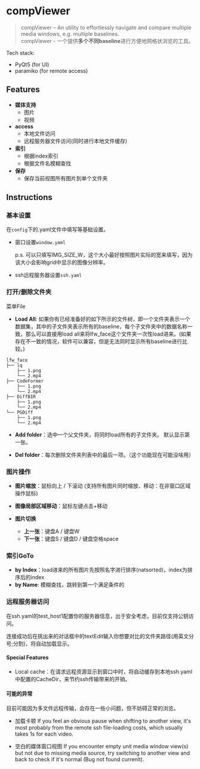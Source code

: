 # compViewer
> compViewer – An utility to effortlessly navigate and compare multiple media windows, e.g. multiple baselines. \
compViewer - 一个提供**多个不同baseline**进行方便地网格状浏览的工具。

Tech stack:
- PyQt5 (for UI)
- paramiko (for remote access)

## Features

- **媒体支持**
    - 图片
    - 视频
- **access**
    - 本地文件访问
    - 远程服务器文件访问(同时进行本地文件缓存)
- **索引**
    - 根据index索引
    - 根据文件名模糊查找
- **保存**
    - 保存当前视图所有图片到单个文件夹

## Instructions
### 基本设置

在`config`下的.yaml文件中填写等基础设置。

- 窗口设置`window.yaml`

    p.s. 可以只填写IMG_SIZE_W，这个大小最好按照图片实际的宽来填写，因为该大小会影响grid中显示的图像分辨率。

- ssh远程服务器设置`ssh.yaml`

### 打开/删除文件夹
菜单File
- **Load All**: 如果你有已经准备好的如下所示的文件树，即一个文件夹表示一个数据集，其中的子文件夹表示所有的baseline，每个子文件夹中的数据名称一致，那么可以直接用load all来将lfw_face这个文件夹一次性load进来。(如果存在不一致的情况，软件可以兼容，但是无法同时显示所有baseline进行比较。)

```
lfw_face
├── lq
    ├── 1.png
    └── 2.mp4
├── CodeFormer
    ├── 1.png
    └── 2.mp4
├── DiffBIR
    ├── 1.png
    └── 2.mp4
└── PGDiff
    ├── 1.png
    └── 2.mp4
```

- **Add folder**：选中一个父文件夹，将同时load所有的子文件夹。
默认显示第一张。

- **Del folder**：每次删除文件夹列表中的最后一项。（这个功能现在可能没啥用）

### 图片操作

- **图片缩放**：鼠标向上 / 下滚动
(支持所有图片同时缩放、移动：在非窗口区域操作鼠标)

- **图像局部区域移动**：鼠标左键点击+移动

- **图片切换**
    - **上一张**：键盘A / 键盘W
    - **下一张**：键盘S / 键盘D / 键盘空格space

### 索引GoTo

- **by Index**：load进来的所有图片先按照名字进行排序(natsorted)，index为排序后的index
- **by Name**: 模糊查找，跳转到第一个满足条件的

### 远程服务器访问
在ssh.yaml的test_host1配置你的服务器信息，出于安全考虑，目前仅支持公钥访问。

连接成功后在挑出来的对话框中的textEdit输入你想要对比的文件夹路径(用英文分号;分割)，将自动加载显示。


#### Special Features
- Local cache：在请求远程资源显示到窗口中时，将自动缓存到本地ssh.yaml中配置的CacheDir，来节约ssh传输带来的开销。

#### 可能的异常
目前可能因为多文件远程传输，会存在一些小问题，但不妨碍正常的浏览。
- 加载卡顿 If you feel an obvious pause when shifting to another view, it's most probably from the remote ssh file-loading costs, which usually takes 1s for each video.

- 空白的媒体窗口视图 If you encounter empty unit media window view(s) but not due to missing media source, try switching to another view and back to check if it's normal (Bug not found currenlt).